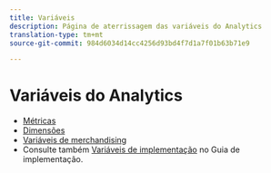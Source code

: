 ```yaml
---
title: Variáveis
description: Página de aterrissagem das variáveis do Analytics
translation-type: tm+mt
source-git-commit: 984d6034d14cc4256d93bd4f7d1a7f01b63b71e9

---
```



# Variáveis do Analytics

* [Métricas](/help/components/c-variables/c-metrics/metricslist.md)
* [Dimensões](/help/components/c-variables/dimensionslist/dimension-compatibility.md)
* [Variáveis de merchandising](/help/components/c-variables/c-merch-variables/var-merchandising.md)
* Consulte também [Variáveis de implementação](/help/implement/vars/overview.md) no Guia de implementação.
